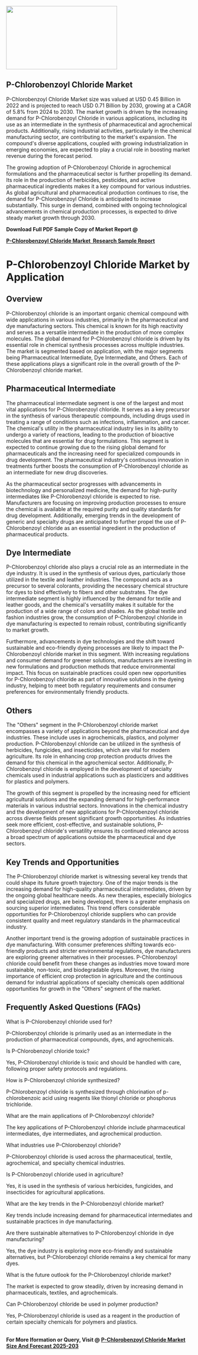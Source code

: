 <p><img class="alignnone size-medium wp-image-20088" src="https://ffe5etoiles.com/wp-content/uploads/2024/12/MST1-300x171.png" alt="" width="300" height="171" /></p><p><p> <h2>P-Chlorobenzoyl Chloride Market </h2><p>P-Chlorobenzoyl Chloride Market size was valued at USD 0.45 Billion in 2022 and is projected to reach USD 0.71 Billion by 2030, growing at a CAGR of 5.8% from 2024 to 2030. The market growth is driven by the increasing demand for P-Chlorobenzoyl Chloride in various applications, including its use as an intermediate in the synthesis of pharmaceutical and agrochemical products. Additionally, rising industrial activities, particularly in the chemical manufacturing sector, are contributing to the market's expansion. The compound's diverse applications, coupled with growing industrialization in emerging economies, are expected to play a crucial role in boosting market revenue during the forecast period.</p><p>The growing adoption of P-Chlorobenzoyl Chloride in agrochemical formulations and the pharmaceutical sector is further propelling its demand. Its role in the production of herbicides, pesticides, and active pharmaceutical ingredients makes it a key compound for various industries. As global agricultural and pharmaceutical production continues to rise, the demand for P-Chlorobenzoyl Chloride is anticipated to increase substantially. This surge in demand, combined with ongoing technological advancements in chemical production processes, is expected to drive steady market growth through 2030.</p></p><p><strong>Download Full PDF Sample Copy of Market Report @</strong></p><p><strong><a href="https://www.verifiedmarketreports.com/download-sample/?rid=375120&utm_source=Sites-google&utm_medium=265" target="_blank">P-Chlorobenzoyl Chloride Market &nbsp;Research Sample Report</a></strong></p><p><h1>P-Chlorobenzoyl Chloride Market by Application</h1><h2>Overview</h2><p>P-Chlorobenzoyl chloride is an important organic chemical compound with wide applications in various industries, primarily in the pharmaceutical and dye manufacturing sectors. This chemical is known for its high reactivity and serves as a versatile intermediate in the production of more complex molecules. The global demand for P-Chlorobenzoyl chloride is driven by its essential role in chemical synthesis processes across multiple industries. The market is segmented based on application, with the major segments being Pharmaceutical Intermediate, Dye Intermediate, and Others. Each of these applications plays a significant role in the overall growth of the P-Chlorobenzoyl chloride market.</p><h2>Pharmaceutical Intermediate</h2><p>The pharmaceutical intermediate segment is one of the largest and most vital applications for P-Chlorobenzoyl chloride. It serves as a key precursor in the synthesis of various therapeutic compounds, including drugs used in treating a range of conditions such as infections, inflammation, and cancer. The chemical's utility in the pharmaceutical industry lies in its ability to undergo a variety of reactions, leading to the production of bioactive molecules that are essential for drug formulations. This segment is expected to continue growing due to the rising global demand for pharmaceuticals and the increasing need for specialized compounds in drug development. The pharmaceutical industry's continuous innovation in treatments further boosts the consumption of P-Chlorobenzoyl chloride as an intermediate for new drug discoveries.</p><p>As the pharmaceutical sector progresses with advancements in biotechnology and personalized medicine, the demand for high-purity intermediates like P-Chlorobenzoyl chloride is expected to rise. Manufacturers are focusing on improving production processes to ensure the chemical is available at the required purity and quality standards for drug development. Additionally, emerging trends in the development of generic and specialty drugs are anticipated to further propel the use of P-Chlorobenzoyl chloride as an essential ingredient in the production of pharmaceutical products.</p><h2>Dye Intermediate</h2><p>P-Chlorobenzoyl chloride also plays a crucial role as an intermediate in the dye industry. It is used in the synthesis of various dyes, particularly those utilized in the textile and leather industries. The compound acts as a precursor to several colorants, providing the necessary chemical structure for dyes to bind effectively to fibers and other substrates. The dye intermediate segment is highly influenced by the demand for textile and leather goods, and the chemical's versatility makes it suitable for the production of a wide range of colors and shades. As the global textile and fashion industries grow, the consumption of P-Chlorobenzoyl chloride in dye manufacturing is expected to remain robust, contributing significantly to market growth.</p><p>Furthermore, advancements in dye technologies and the shift toward sustainable and eco-friendly dyeing processes are likely to impact the P-Chlorobenzoyl chloride market in this segment. With increasing regulations and consumer demand for greener solutions, manufacturers are investing in new formulations and production methods that reduce environmental impact. This focus on sustainable practices could open new opportunities for P-Chlorobenzoyl chloride as part of innovative solutions in the dyeing industry, helping to meet both regulatory requirements and consumer preferences for environmentally friendly products.</p><h2>Others</h2><p>The "Others" segment in the P-Chlorobenzoyl chloride market encompasses a variety of applications beyond the pharmaceutical and dye industries. These include uses in agrochemicals, plastics, and polymer production. P-Chlorobenzoyl chloride can be utilized in the synthesis of herbicides, fungicides, and insecticides, which are vital for modern agriculture. Its role in enhancing crop protection products drives the demand for this chemical in the agrochemical sector. Additionally, P-Chlorobenzoyl chloride is employed in the development of specialty chemicals used in industrial applications such as plasticizers and additives for plastics and polymers.</p><p>The growth of this segment is propelled by the increasing need for efficient agricultural solutions and the expanding demand for high-performance materials in various industrial sectors. Innovations in the chemical industry and the development of new applications for P-Chlorobenzoyl chloride across diverse fields present significant growth opportunities. As industries seek more efficient, cost-effective, and sustainable solutions, P-Chlorobenzoyl chloride's versatility ensures its continued relevance across a broad spectrum of applications outside the pharmaceutical and dye sectors.</p><h2>Key Trends and Opportunities</h2><p>The P-Chlorobenzoyl chloride market is witnessing several key trends that could shape its future growth trajectory. One of the major trends is the increasing demand for high-quality pharmaceutical intermediates, driven by the ongoing global healthcare needs. As new therapies, especially biologics and specialized drugs, are being developed, there is a greater emphasis on sourcing superior intermediates. This trend offers considerable opportunities for P-Chlorobenzoyl chloride suppliers who can provide consistent quality and meet regulatory standards in the pharmaceutical industry.</p><p>Another important trend is the growing adoption of sustainable practices in dye manufacturing. With consumer preferences shifting towards eco-friendly products and stricter environmental regulations, dye manufacturers are exploring greener alternatives in their processes. P-Chlorobenzoyl chloride could benefit from these changes as industries move toward more sustainable, non-toxic, and biodegradable dyes. Moreover, the rising importance of efficient crop protection in agriculture and the continuous demand for industrial applications of specialty chemicals open additional opportunities for growth in the "Others" segment of the market.</p><h2>Frequently Asked Questions (FAQs)</h2><p>What is P-Chlorobenzoyl chloride used for?</p><p>P-Chlorobenzoyl chloride is primarily used as an intermediate in the production of pharmaceutical compounds, dyes, and agrochemicals.</p><p>Is P-Chlorobenzoyl chloride toxic?</p><p>Yes, P-Chlorobenzoyl chloride is toxic and should be handled with care, following proper safety protocols and regulations.</p><p>How is P-Chlorobenzoyl chloride synthesized?</p><p>P-Chlorobenzoyl chloride is synthesized through chlorination of p-chlorobenzoic acid using reagents like thionyl chloride or phosphorus trichloride.</p><p>What are the main applications of P-Chlorobenzoyl chloride?</p><p>The key applications of P-Chlorobenzoyl chloride include pharmaceutical intermediates, dye intermediates, and agrochemical production.</p><p>What industries use P-Chlorobenzoyl chloride?</p><p>P-Chlorobenzoyl chloride is used across the pharmaceutical, textile, agrochemical, and specialty chemical industries.</p><p>Is P-Chlorobenzoyl chloride used in agriculture?</p><p>Yes, it is used in the synthesis of various herbicides, fungicides, and insecticides for agricultural applications.</p><p>What are the key trends in the P-Chlorobenzoyl chloride market?</p><p>Key trends include increasing demand for pharmaceutical intermediates and sustainable practices in dye manufacturing.</p><p>Are there sustainable alternatives to P-Chlorobenzoyl chloride in dye manufacturing?</p><p>Yes, the dye industry is exploring more eco-friendly and sustainable alternatives, but P-Chlorobenzoyl chloride remains a key chemical for many dyes.</p><p>What is the future outlook for the P-Chlorobenzoyl chloride market?</p><p>The market is expected to grow steadily, driven by increasing demand in pharmaceuticals, textiles, and agrochemicals.</p><p>Can P-Chlorobenzoyl chloride be used in polymer production?</p><p>Yes, P-Chlorobenzoyl chloride is used as a reagent in the production of certain specialty chemicals for polymers and plastics.</p><strong><br />For More Iformation or Query, Visit @ <a href="https://www.verifiedmarketreports.com/product/p-chlorobenzoyl-chloride-market/" target="_blank">P-Chlorobenzoyl Chloride Market Size And Forecast 2025-203</a></strong></p>
